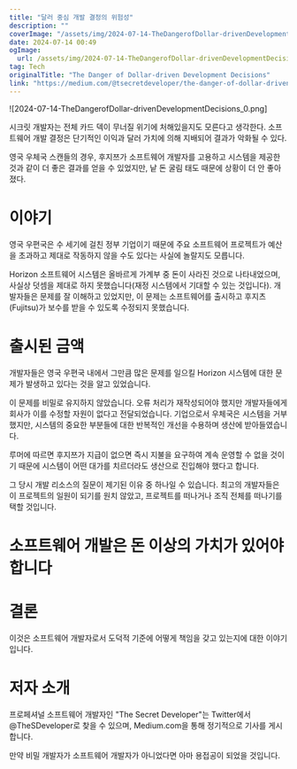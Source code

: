 ```yaml
---
title: "달러 중심 개발 결정의 위험성"
description: ""
coverImage: "/assets/img/2024-07-14-TheDangerofDollar-drivenDevelopmentDecisions_0.png"
date: 2024-07-14 00:49
ogImage: 
  url: /assets/img/2024-07-14-TheDangerofDollar-drivenDevelopmentDecisions_0.png
tag: Tech
originalTitle: "The Danger of Dollar-driven Development Decisions"
link: "https://medium.com/@tsecretdeveloper/the-danger-of-dollar-driven-development-decisions-db8b3374babd"
---
```



![2024-07-14-TheDangerofDollar-drivenDevelopmentDecisions_0.png]

시크릿 개발자는 전체 카드 덱이 무너질 위기에 처해있을지도 모른다고 생각한다. 소프트웨어 개발 결정은 단기적인 이익과 달러 가치에 의해 지배되어 결과가 악화될 수 있다.

영국 우체국 스캔들의 경우, 후지쯔가 소프트웨어 개발자를 고용하고 시스템을 제공한 것과 같이 더 좋은 결과를 얻을 수 있었지만, 낱 돈 굴림 태도 때문에 상황이 더 안 좋아졌다.

# 이야기

<div class="content-ad"></div>

영국 우편국은 수 세기에 걸친 정부 기업이기 때문에 주요 소프트웨어 프로젝트가 예산을 초과하고 제대로 작동하지 않을 수도 있다는 사실에 놀랄지도 모릅니다.

Horizon 소프트웨어 시스템은 올바르게 가계부 중 돈이 사라진 것으로 나타내었으며, 사실상 덧셈을 제대로 하지 못했습니다(재정 시스템에서 기대할 수 있는 것입니다). 개발자들은 문제를 잘 이해하고 있었지만, 이 문제는 소프트웨어를 출시하고 후지츠(Fujitsu)가 보수를 받을 수 있도록 수정되지 못했습니다.

# 출시된 금액

개발자들은 영국 우편국 내에서 그만큼 많은 문제를 일으킬 Horizon 시스템에 대한 문제가 발생하고 있다는 것을 알고 있었습니다.

<div class="content-ad"></div>

이 문제를 비밀로 유지하지 않았습니다. 오류 처리가 재작성되어야 했지만 개발자들에게 회사가 이를 수정할 자원이 없다고 전달되었습니다. 기업으로서 우체국은 시스템을 거부했지만, 시스템의 중요한 부분들에 대한 반복적인 개선을 수용하며 생산에 받아들였습니다.

루머에 따르면 후지쯔가 지급이 없으면 즉시 지불을 요구하여 계속 운영할 수 없을 것이기 때문에 시스템이 어떤 대가를 치르더라도 생산으로 진입해야 했다고 합니다.

그 당시 개발 리소스의 질문이 제기된 이유 중 하나일 수 있습니다. 최고의 개발자들은 이 프로젝트의 일원이 되기를 원치 않았고, 프로젝트를 떠나거나 조직 전체를 떠나기를 택할 것입니다.

# 소프트웨어 개발은 돈 이상의 가치가 있어야 합니다

<div class="content-ad"></div>

# 결론

이것은 소프트웨어 개발자로서 도덕적 기준에 어떻게 책임을 갖고 있는지에 대한 이야기입니다.

# 저자 소개

프로페셔널 소프트웨어 개발자인 "The Secret Developer"는 Twitter에서 @TheSDeveloper로 찾을 수 있으며, Medium.com을 통해 정기적으로 기사를 게시합니다.

<div class="content-ad"></div>

만약 비밀 개발자가 소프트웨어 개발자가 아니었다면 아마 용접공이 되었을 것입니다.